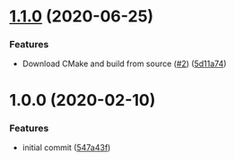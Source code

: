 # [1.1.0](https://github.com/mongodb-ansible-roles/ansible-role-cmake/compare/v1.0.0...v1.1.0) (2020-06-25)


### Features

* Download CMake and build from source ([#2](https://github.com/mongodb-ansible-roles/ansible-role-cmake/issues/2)) ([5d11a74](https://github.com/mongodb-ansible-roles/ansible-role-cmake/commit/5d11a7495a2140ecc5726f23824e59cfa43e9dbb))

# 1.0.0 (2020-02-10)


### Features

* initial commit ([547a43f](https://github.com/mongodb-ansible-roles/ansible-role-cmake/commit/547a43fcf51b5fc87dc29f2780a620c6f7bc6b7a))
